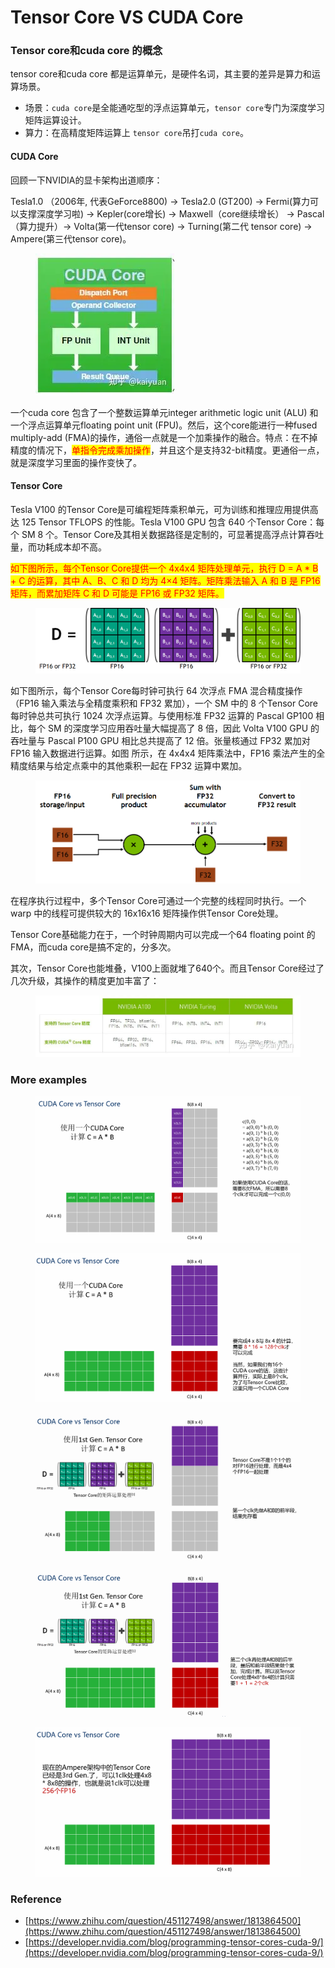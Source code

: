 # Tensor Core VS CUDA Core

### Tensor core和cuda core 的概念

tensor core和cuda core 都是运算单元，是硬件名词，其主要的差异是算力和运算场景。

* 场景：`cuda core`是全能通吃型的浮点运算单元，`tensor core`专门为深度学习矩阵运算设计。
* 算力：在高精度矩阵运算上 `tensor core`吊打`cuda core`。

#### CUDA Core

回顾一下NVIDIA的显卡架构出道顺序：

Tesla1.0 （2006年, 代表GeForce8800) -> Tesla2.0 (GT200) -> Fermi(算力可以支撑深度学习啦) -> Kepler(core增长) -> Maxwell（core继续增长） -> Pascal（算力提升）-> Volta(第一代tensor core) -> Turning(第二代 tensor core) -> Ampere(第三代tensor core)。

<figure><img src="../../.gitbook/assets/图片 (5) (1).png" alt=""><figcaption></figcaption></figure>

一个cuda core 包含了一个整数运算单元integer arithmetic logic unit (ALU) 和一个浮点运算单元floating point unit (FPU)。然后，这个core能进行一种fused multiply-add (FMA)的操作，通俗一点就是一个加乘操作的融合。特点：在不掉精度的情况下，<mark style="color:red;">单指令完成乘加操作</mark>，并且这个是支持32-bit精度。更通俗一点，就是深度学习里面的操作变快了。

#### **Tensor Core**

Tesla V100 的Tensor Core是可编程矩阵乘积单元，可为训练和推理应用提供高达 125 Tensor TFLOPS 的性能。Tesla V100 GPU 包含 640 个Tensor Core：每个 SM 8 个。Tensor Core及其相关数据路径是定制的，可显著提高浮点计算吞吐量，而功耗成本却不高。

<mark style="color:red;">如下图所示，每个Tensor Core提供一个 4x4x4 矩阵处理单元，执行 D = A \* B + C 的运算，其中 A、B、C 和 D 均为 4×4 矩阵。矩阵乘法输入 A 和 B 是 FP16 矩阵，而累加矩阵 C 和 D 可能是 FP16 或 FP32 矩阵。</mark>



<figure><img src="../../.gitbook/assets/图片 (2) (1) (1).png" alt=""><figcaption></figcaption></figure>

如下图所示，每个Tensor Core每时钟可执行 64 次浮点 FMA 混合精度操作（FP16 输入乘法与全精度乘积和 FP32 累加），一个 SM 中的 8 个Tensor Core每时钟总共可执行 1024 次浮点运算。与使用标准 FP32 运算的 Pascal GP100 相比，每个 SM 的深度学习应用吞吐量大幅提高了 8 倍，因此 Volta V100 GPU 的吞吐量与 Pascal P100 GPU 相比总共提高了 12 倍。张量核通过 FP32 累加对 FP16 输入数据进行运算。如图 所示，在 4x4x4 矩阵乘法中，FP16 乘法产生的全精度结果与给定点乘中的其他乘积一起在 FP32 运算中累加。

<figure><img src="../../.gitbook/assets/图片 (3) (1) (1).png" alt=""><figcaption></figcaption></figure>

在程序执行过程中，多个Tensor Core可通过一个完整的线程同时执行。一个 warp 中的线程可提供较大的 16x16x16 矩阵操作供Tensor Core处理。

Tensor Core基础能力在于，一个时钟周期内可以完成一个64 floating point 的FMA，而cuda core是搞不定的，分多次。

其次，Tensor Core也能堆叠，V100上面就堆了640个。而且Tensor Core经过了几次升级，其操作的精度更加丰富了：

<figure><img src="../../.gitbook/assets/图片 (1) (1) (1).png" alt=""><figcaption></figcaption></figure>

### More examples

<figure><img src="../../.gitbook/assets/图片 (3).png" alt=""><figcaption></figcaption></figure>

<figure><img src="../../.gitbook/assets/图片 (1) (1).png" alt=""><figcaption></figcaption></figure>

<figure><img src="../../.gitbook/assets/图片 (2) (1).png" alt=""><figcaption></figcaption></figure>

<figure><img src="../../.gitbook/assets/图片 (3) (1).png" alt=""><figcaption></figcaption></figure>

<figure><img src="../../.gitbook/assets/图片 (4).png" alt=""><figcaption></figcaption></figure>

### Reference

* [https://www.zhihu.com/question/451127498/answer/1813864500](https://www.zhihu.com/question/451127498/answer/1813864500)
* [https://developer.nvidia.com/blog/programming-tensor-cores-cuda-9/](https://developer.nvidia.com/blog/programming-tensor-cores-cuda-9/)
